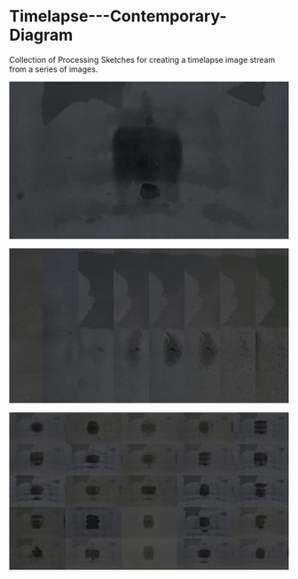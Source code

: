 # Timelapse---Contemporary-Diagram

Collection of Processing Sketches for creating a timelapse image stream from a series of images.

![alt text](assets/timelapse.gif)

![alt text](assets/timeladder.gif)

![alt text](assets/timegrid.gif)
